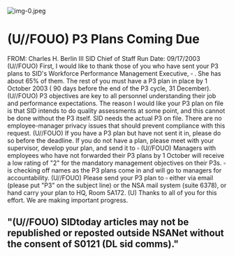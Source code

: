![img-0.jpeg](img-0.jpeg)

# (U//FOUO) P3 Plans Coming Due 

FROM: Charles H. Berlin III
SID Chief of Staff
Run Date: 09/17/2003
(U//FOUO) First, I would like to thank those of you who have sent your P3 plans to SID's Workforce Performance Management Executive, $\square$ . She has about $65 \%$ of them. The rest of you must have a P3 plan in place by 1 October 2003 ( 90 days before the end of the P3 cycle, 31 December).
(U//FOUO) P3 objectives are key to all personnel understanding their job and performance expectations. The reason I would like your P3 plan on file is that SID intends to do quality assessments at some point, and this cannot be done without the P3 itself. SID needs the actual P3 on file. There are no employee-manager privacy issues that should prevent compliance with this request.
(U//FOUO) If you have a P3 plan but have not sent it in, please do so before the deadline. If you do not have a plan, please meet with your supervisor, develop your plan, and send it to $\square$
(U//FOUO) Managers with employees who have not forwarded their P3 plans by 1 October will receive a low rating of "2" for the mandatory management objectives on their P3s. $\square$ is checking off names as the P3 plans come in and will go to managers for accountability.
(U//FOUO) Please send your P3 plan to $\square$ either via email (please put "P3" on the subject line) or the NSA mail system (suite 6378), or hand carry your plan to HQ, Room 5A172.
(U) Thanks to all of you for this effort. We are making important progress.

## "(U//FOUO) SIDtoday articles may not be republished or reposted outside NSANet without the consent of S0121 (DL sid comms)."
